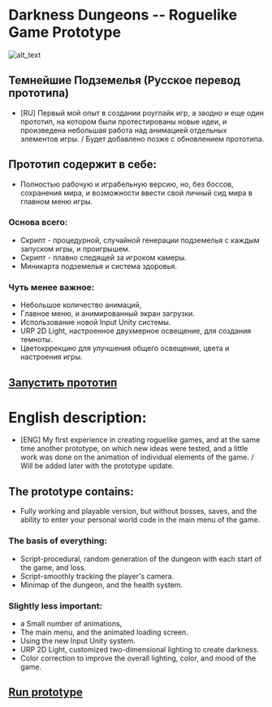 # Darkness Dungeons -- Roguelike Game Prototype
![alt_text](https://github.com/DanielGDS/Darkness_Dungeons--Roguelike_Game/blob/main/PreviewForRoguelike.gif?raw=true)
## Темнейшие Подземелья (Русское перевод прототипа)

* [RU] Первый мой опыт в создании роуглайк игр, а заодно и еще один прототип, на котором были протестированы новые идеи, и произведена небольшая работа над анимацией отдельных элементов игры. / Будет добавлено позже с обновлением прототипа.

## Прототип содержит в себе:
* Полностью рабочую и играбельную версию, но, без боссов, сохранения мира, и возможности ввести свой личный сид мира в главном меню игры.

### Основа всего:
* Скрипт - процедурной, случайной генерации подземелья с каждым запуском игры, и  проигрышем.
* Скрипт - плавно следящей за игроком камеры.
* Миникарта подземелья и система здоровья.

### Чуть менее важное:
* Небольшое количество анимаций, 
* Главное меню, и анимированный экран загрузки.
* Использование новой Input Unity системы.
* URP 2D Light, настроенное двухмерное освещение, для создания темноты.
* Цветокррекцию для улучшения общего освещения, цвета и настроения игры. 

## [Запустить прототип](https://danielgds.github.io/Darkness_Dungeons--Roguelike_Game/)

#
# English description:
* [ENG] My first experience in creating roguelike games, and at the same time another prototype, on which new ideas were tested, and a little work was done on the animation of individual elements of the game. / Will be added later with the prototype update.

## The prototype contains:
* Fully working and playable version, but without bosses, saves, and the ability to enter your personal world code in the main menu of the game.

### The basis of everything:
* Script-procedural, random generation of the dungeon with each start of the game, and loss.
* Script-smoothly tracking the player's camera.
* Minimap of the dungeon, and the health system.

### Slightly less important:
* a Small number of animations,
* The main menu, and the animated loading screen.
* Using the new Input Unity system.
* URP 2D Light, customized two-dimensional lighting to create darkness.
* Color correction to improve the overall lighting, color, and mood of the game.

## [Run prototype](https://danielgds.github.io/Darkness_Dungeons--Roguelike_Game/)
